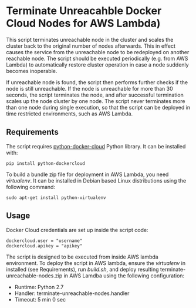 # Terminate Unreacahble Docker Cloud Nodes for AWS Lambda)

This script terminates unreachable node in the cluster and scales the cluster back to the
original number of nodes afterwards. This in effect causes the service from the unreachable
node to be redeployed on another reachable node. The script should be executed periodically
(e.g. from AWS Lambda) to automatically restore cluster operation in case a node suddenly
becomes inoperable.

If unreachable node is found, the script then performs further checks if the node is still
unreachable. If the node is unreachable for more than 30 seconds, the script terminates the
node, and after successful termination scales up the node cluster by one node. The script
never terminates more than one node during single execution, so that the script can be
deployed in time restricted environments, such as AWS Lambda.

## Requirements

The script requires [python-docker-cloud]() Python library. It can be installed with:

    pip install python-dockercloud

To build a bundle zip file for deployment in AWS Lambda, you need *virtualenv*. It can
be installed in Debian based Linux distributions using the following command:

    sudo apt-get install python-virtualenv

## Usage

Docker Cloud credentials are set up inside the script code:

    dockercloud.user = "username"
    dockercloud.apikey = "apikey"

The script is designed to be executed from inside AWS lambda environment. To deploy
the script in AWS lambda, ensure the *virtualenv* in installed (see Requirements),
run *build.sh*, and deploy resulting terminate-unreachable-nodes.zip in AWS Lamdba using
the following configuration:

* Runtime: Python 2.7
* Handler: terminate-unreachable-nodes.handler
* Timeout: 5 min 0 sec
